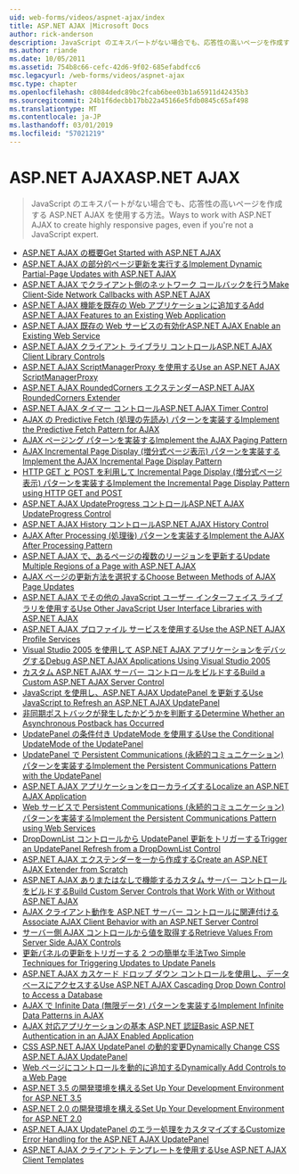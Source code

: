```yaml
---
uid: web-forms/videos/aspnet-ajax/index
title: ASP.NET AJAX |Microsoft Docs
author: rick-anderson
description: JavaScript のエキスパートがない場合でも、応答性の高いページを作成する ASP.NET AJAX を使用する方法。
ms.author: riande
ms.date: 10/05/2011
ms.assetid: 754b8c66-cefc-42d6-9f02-685efabdfcc6
msc.legacyurl: /web-forms/videos/aspnet-ajax
msc.type: chapter
ms.openlocfilehash: c8084dedc89bc2fcab6bee03b1a65911d42435b3
ms.sourcegitcommit: 24b1f6decbb17bb22a45166e5fdb0845c65af498
ms.translationtype: MT
ms.contentlocale: ja-JP
ms.lasthandoff: 03/01/2019
ms.locfileid: "57021219"
---
```

<a name="aspnet-ajax"></a><span data-ttu-id="4258b-103">ASP.NET AJAX</span><span class="sxs-lookup"><span data-stu-id="4258b-103">ASP.NET AJAX</span></span>
====================
> <span data-ttu-id="4258b-104">JavaScript のエキスパートがない場合でも、応答性の高いページを作成する ASP.NET AJAX を使用する方法。</span><span class="sxs-lookup"><span data-stu-id="4258b-104">Ways to work with ASP.NET AJAX to create highly responsive pages, even if you're not a JavaScript expert.</span></span>


- [<span data-ttu-id="4258b-105">ASP.NET AJAX の概要</span><span class="sxs-lookup"><span data-stu-id="4258b-105">Get Started with ASP.NET AJAX</span></span>](how-do-i-get-started-with-aspnet-ajax.md)
- [<span data-ttu-id="4258b-106">ASP.NET AJAX の部分的ページ更新を実行する</span><span class="sxs-lookup"><span data-stu-id="4258b-106">Implement Dynamic Partial-Page Updates with ASP.NET AJAX</span></span>](how-do-i-implement-dynamic-partial-page-updates-with-aspnet-ajax.md)
- [<span data-ttu-id="4258b-107">ASP.NET AJAX でクライアント側のネットワーク コールバックを行う</span><span class="sxs-lookup"><span data-stu-id="4258b-107">Make Client-Side Network Callbacks with ASP.NET AJAX</span></span>](how-do-i-make-client-side-network-callbacks-with-aspnet-ajax.md)
- [<span data-ttu-id="4258b-108">ASP.NET AJAX 機能を既存の Web アプリケーションに追加する</span><span class="sxs-lookup"><span data-stu-id="4258b-108">Add ASP.NET AJAX Features to an Existing Web Application</span></span>](how-do-i-add-aspnet-ajax-features-to-an-existing-web-application.md)
- [<span data-ttu-id="4258b-109">ASP.NET AJAX 既存の Web サービスの有効化</span><span class="sxs-lookup"><span data-stu-id="4258b-109">ASP.NET AJAX Enable an Existing Web Service</span></span>](how-do-i-aspnet-ajax-enable-an-existing-web-service.md)
- [<span data-ttu-id="4258b-110">ASP.NET AJAX クライアント ライブラリ コントロール</span><span class="sxs-lookup"><span data-stu-id="4258b-110">ASP.NET AJAX Client Library Controls</span></span>](how-do-i-use-the-aspnet-ajax-client-library-controls.md)
- [<span data-ttu-id="4258b-111">ASP.NET AJAX ScriptManagerProxy を使用する</span><span class="sxs-lookup"><span data-stu-id="4258b-111">Use an ASP.NET AJAX ScriptManagerProxy</span></span>](how-do-i-use-an-aspnet-ajax-scriptmanagerproxy.md)
- [<span data-ttu-id="4258b-112">ASP.NET AJAX RoundedCorners エクステンダー</span><span class="sxs-lookup"><span data-stu-id="4258b-112">ASP.NET AJAX RoundedCorners Extender</span></span>](how-do-i-use-the-aspnet-ajax-roundedcorners-extender.md)
- [<span data-ttu-id="4258b-113">ASP.NET AJAX タイマー コントロール</span><span class="sxs-lookup"><span data-stu-id="4258b-113">ASP.NET AJAX Timer Control</span></span>](how-do-i-use-the-aspnet-ajax-timer-control.md)
- [<span data-ttu-id="4258b-114">AJAX の Predictive Fetch (処理の先読み) パターンを実装する</span><span class="sxs-lookup"><span data-stu-id="4258b-114">Implement the Predictive Fetch Pattern for AJAX</span></span>](how-do-i-implement-the-predictive-fetch-pattern-for-ajax.md)
- [<span data-ttu-id="4258b-115">AJAX ページング パターンを実装する</span><span class="sxs-lookup"><span data-stu-id="4258b-115">Implement the AJAX Paging Pattern</span></span>](how-do-i-implement-the-ajax-paging-pattern.md)
- [<span data-ttu-id="4258b-116">AJAX Incremental Page Display (増分式ページ表示) パターンを実装する</span><span class="sxs-lookup"><span data-stu-id="4258b-116">Implement the AJAX Incremental Page Display Pattern</span></span>](how-do-i-implement-the-ajax-incremental-page-display-pattern.md)
- [<span data-ttu-id="4258b-117">HTTP GET と POST を利用して Incremental Page Display (増分式ページ表示) パターンを実装する</span><span class="sxs-lookup"><span data-stu-id="4258b-117">Implement the Incremental Page Display Pattern using HTTP GET and POST</span></span>](how-do-i-implement-the-incremental-page-display-pattern-using-http-get-and-post.md)
- [<span data-ttu-id="4258b-118">ASP.NET AJAX UpdateProgress コントロール</span><span class="sxs-lookup"><span data-stu-id="4258b-118">ASP.NET AJAX UpdateProgress Control</span></span>](how-do-i-use-the-aspnet-ajax-updateprogress-control.md)
- [<span data-ttu-id="4258b-119">ASP.NET AJAX History コントロール</span><span class="sxs-lookup"><span data-stu-id="4258b-119">ASP.NET AJAX History Control</span></span>](how-do-i-use-the-aspnet-ajax-history-control.md)
- [<span data-ttu-id="4258b-120">AJAX After Processing (処理後) パターンを実装する</span><span class="sxs-lookup"><span data-stu-id="4258b-120">Implement the AJAX After Processing Pattern</span></span>](how-do-i-implement-the-ajax-after-processing-pattern.md)
- [<span data-ttu-id="4258b-121">ASP.NET AJAX で、あるページの複数のリージョンを更新する</span><span class="sxs-lookup"><span data-stu-id="4258b-121">Update Multiple Regions of a Page with ASP.NET AJAX</span></span>](how-do-i-update-multiple-regions-of-a-page-with-aspnet-ajax.md)
- [<span data-ttu-id="4258b-122">AJAX ページの更新方法を選択する</span><span class="sxs-lookup"><span data-stu-id="4258b-122">Choose Between Methods of AJAX Page Updates</span></span>](how-do-i-choose-between-methods-of-ajax-page-updates.md)
- [<span data-ttu-id="4258b-123">ASP.NET AJAX でその他の JavaScript ユーザー インターフェイス ライブラリを使用する</span><span class="sxs-lookup"><span data-stu-id="4258b-123">Use Other JavaScript User Interface Libraries with ASP.NET AJAX</span></span>](how-do-i-use-other-javascript-user-interface-libraries-with-aspnet-ajax.md)
- [<span data-ttu-id="4258b-124">ASP.NET AJAX プロファイル サービスを使用する</span><span class="sxs-lookup"><span data-stu-id="4258b-124">Use the ASP.NET AJAX Profile Services</span></span>](how-do-i-use-the-aspnet-ajax-profile-services.md)
- [<span data-ttu-id="4258b-125">Visual Studio 2005 を使用して ASP.NET AJAX アプリケーションをデバッグする</span><span class="sxs-lookup"><span data-stu-id="4258b-125">Debug ASP.NET AJAX Applications Using Visual Studio 2005</span></span>](how-do-i-debug-aspnet-ajax-applications-using-visual-studio-2005.md)
- [<span data-ttu-id="4258b-126">カスタム ASP.NET AJAX サーバー コントロールをビルドする</span><span class="sxs-lookup"><span data-stu-id="4258b-126">Build a Custom ASP.NET AJAX Server Control</span></span>](how-do-i-build-a-custom-aspnet-ajax-server-control.md)
- [<span data-ttu-id="4258b-127">JavaScript を使用し、ASP.NET AJAX UpdatePanel を更新する</span><span class="sxs-lookup"><span data-stu-id="4258b-127">Use JavaScript to Refresh an ASP.NET AJAX UpdatePanel</span></span>](how-do-i-use-javascript-to-refresh-an-aspnet-ajax-updatepanel.md)
- [<span data-ttu-id="4258b-128">非同期ポストバックが発生したかどうかを判断する</span><span class="sxs-lookup"><span data-stu-id="4258b-128">Determine Whether an Asynchronous Postback has Occurred</span></span>](how-do-i-determine-whether-an-asynchronous-postback-has-occurred.md)
- [<span data-ttu-id="4258b-129">UpdatePanel の条件付き UpdateMode を使用する</span><span class="sxs-lookup"><span data-stu-id="4258b-129">Use the Conditional UpdateMode of the UpdatePanel</span></span>](how-do-i-use-the-conditional-updatemode-of-the-updatepanel.md)
- [<span data-ttu-id="4258b-130">UpdatePanel で Persistent Communications (永続的コミュニケーション) パターンを実装する</span><span class="sxs-lookup"><span data-stu-id="4258b-130">Implement the Persistent Communications Pattern with the UpdatePanel</span></span>](how-do-i-implement-the-persistent-communications-pattern-with-the-updatepanel.md)
- [<span data-ttu-id="4258b-131">ASP.NET AJAX アプリケーションをローカライズする</span><span class="sxs-lookup"><span data-stu-id="4258b-131">Localize an ASP.NET AJAX Application</span></span>](how-do-i-localize-an-aspnet-ajax-application.md)
- [<span data-ttu-id="4258b-132">Web サービスで Persistent Communications (永続的コミュニケーション) パターンを実装する</span><span class="sxs-lookup"><span data-stu-id="4258b-132">Implement the Persistent Communications Pattern using Web Services</span></span>](how-do-i-implement-the-persistent-communications-pattern-using-web-services.md)
- [<span data-ttu-id="4258b-133">DropDownList コントロールから UpdatePanel 更新をトリガーする</span><span class="sxs-lookup"><span data-stu-id="4258b-133">Trigger an UpdatePanel Refresh from a DropDownList Control</span></span>](how-do-i-trigger-an-updatepanel-refresh-from-a-dropdownlist-control.md)
- [<span data-ttu-id="4258b-134">ASP.NET AJAX エクステンダーを一から作成する</span><span class="sxs-lookup"><span data-stu-id="4258b-134">Create an ASP.NET AJAX Extender from Scratch</span></span>](how-do-i-create-an-aspnet-ajax-extender-from-scratch.md)
- [<span data-ttu-id="4258b-135">ASP.NET AJAX ありまたはなしで機能するカスタム サーバー コントロールをビルドする</span><span class="sxs-lookup"><span data-stu-id="4258b-135">Build Custom Server Controls that Work With or Without ASP.NET AJAX</span></span>](how-do-i-build-custom-server-controls-that-work-with-or-without-aspnet-ajax.md)
- [<span data-ttu-id="4258b-136">AJAX クライアント動作を ASP.NET サーバー コントロールに関連付ける</span><span class="sxs-lookup"><span data-stu-id="4258b-136">Associate AJAX Client Behavior with an ASP.NET Server Control</span></span>](how-do-i-associate-ajax-client-behavior-with-an-aspnet-server-control.md)
- [<span data-ttu-id="4258b-137">サーバー側 AJAX コントロールから値を取得する</span><span class="sxs-lookup"><span data-stu-id="4258b-137">Retrieve Values From Server Side AJAX Controls</span></span>](how-do-i-retrieve-values-from-server-side-ajax-controls.md)
- [<span data-ttu-id="4258b-138">更新パネルの更新をトリガーする 2 つの簡単な手法</span><span class="sxs-lookup"><span data-stu-id="4258b-138">Two Simple Techniques for Triggering Updates to Update Panels</span></span>](two-simple-techniques-for-triggering-updates-to-update-panels.md)
- [<span data-ttu-id="4258b-139">ASP.NET AJAX カスケード ドロップ ダウン コントロールを使用し、データベースにアクセスする</span><span class="sxs-lookup"><span data-stu-id="4258b-139">Use ASP.NET AJAX Cascading Drop Down Control to Access a Database</span></span>](use-aspnet-ajax-cascading-drop-down-control-to-access-a-database.md)
- [<span data-ttu-id="4258b-140">AJAX で Infinite Data (無限データ) パターンを実装する</span><span class="sxs-lookup"><span data-stu-id="4258b-140">Implement Infinite Data Patterns in AJAX</span></span>](implement-infinite-data-patterns-in-ajax.md)
- [<span data-ttu-id="4258b-141">AJAX 対応アプリケーションの基本 ASP.NET 認証</span><span class="sxs-lookup"><span data-stu-id="4258b-141">Basic ASP.NET Authentication in an AJAX Enabled Application</span></span>](basic-aspnet-authentication-in-an-ajax-enabled-application.md)
- [<span data-ttu-id="4258b-142">CSS ASP.NET AJAX UpdatePanel の動的変更</span><span class="sxs-lookup"><span data-stu-id="4258b-142">Dynamically Change CSS ASP.NET AJAX UpdatePanel</span></span>](how-to-dynamically-change-css-using-the-aspnet-ajax-updatepanel.md)
- [<span data-ttu-id="4258b-143">Web ページにコントロールを動的に追加する</span><span class="sxs-lookup"><span data-stu-id="4258b-143">Dynamically Add Controls to a Web Page</span></span>](how-to-dynamically-add-controls-to-a-web-page.md)
- [<span data-ttu-id="4258b-144">ASP.NET 3.5 の開発環境を構える</span><span class="sxs-lookup"><span data-stu-id="4258b-144">Set Up Your Development Environment for ASP.NET 3.5</span></span>](set-up-your-development-environment-for-aspnet-35.md)
- [<span data-ttu-id="4258b-145">ASP.NET 2.0 の開発環境を構える</span><span class="sxs-lookup"><span data-stu-id="4258b-145">Set Up Your Development Environment for ASP.NET 2.0</span></span>](set-up-your-development-environment-for-aspnet-20.md)
- [<span data-ttu-id="4258b-146">ASP.NET AJAX UpdatePanel のエラー処理をカスタマイズする</span><span class="sxs-lookup"><span data-stu-id="4258b-146">Customize Error Handling for the ASP.NET AJAX UpdatePanel</span></span>](how-do-i-customize-error-handling-for-the-aspnet-ajax-updatepanel.md)
- [<span data-ttu-id="4258b-147">ASP.NET AJAX クライアント テンプレートを使用する</span><span class="sxs-lookup"><span data-stu-id="4258b-147">Use ASP.NET AJAX Client Templates</span></span>](how-do-i-use-aspnet-ajax-client-templates.md)
